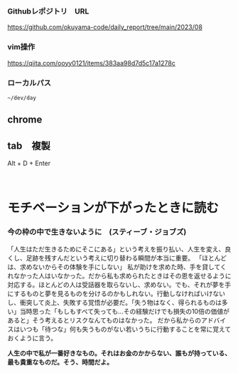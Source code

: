 ### Githubレポジトリ　URL
https://github.com/okuyama-code/daily_report/tree/main/2023/08

### vim操作　<br>
https://qiita.com/ooyy0121/items/383aa98d7d5c17a1278c

### ローカルパス
```
~/dev/day
```

## chrome 
## tab　複製
Alt + D + Enter

<br>

# モチベーションが下がったときに読む
### 今の枠の中で生きないように　(スティーブ・ジョブズ)
「人生はただ生きるためにそこにある」という考えを振り払い、人生を変え、良くし、足跡を残すんだという考えに切り替わる瞬間が本当に重要。
「ほとんどは、求めないからその体験を手にしない」
私が助けを求めた時、手を貸してくれなかった人はいなかった。だから私も求められたときはその恩を返せるように対応する。ほとんどの人は受話器を取らないし、求めない。でも、それが夢を手にするものと夢を見るものを分けるのかもしれない。行動しなければいけないし、衝突して炎上、失敗する覚悟が必要だ。「失う物はなく、得られるものは多い」当時思った「もしもすべて失っても...その経験だけでも損失の10倍の価値があると」そう考えるとリスクなんてものはなかった。
だから私からのアドバイスはいつも「待つな」何も失うものがない若いうちに行動することを常に覚えておくように言う。<br>

**人生の中で私が一番好きなもの。それはお金のかからない、誰もが持っている、最も貴重なものだ。そう、時間だよ。**



